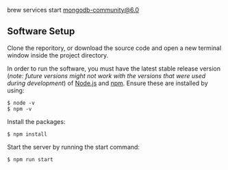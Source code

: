 brew services start mongodb-community@6.0


## Software Setup
Clone the reporitory, or download the source code and open a new terminal window inside the project directory.

In order to run the software, you must have the latest stable release version (*note: future versions might not work with the versions that were used during development*) of [Node.js](https://nodejs.org/en/) and [npm](https://www.npmjs.com/). Ensure these are installed by using:
```
$ node -v
$ npm -v
```

Install the packages:
```
$ npm install
```

Start the server by running the start command:

```
$ npm run start
```
